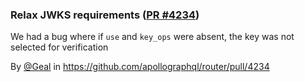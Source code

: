 ### Relax JWKS requirements ([PR #4234](https://github.com/apollographql/router/pull/4234))

We had a bug where if `use` and `key_ops` were absent, the key was not selected for verification

By [@Geal](https://github.com/Geal) in https://github.com/apollographql/router/pull/4234